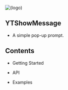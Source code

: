 ![(logo)](http://images.cnitblog.com/blog2015/497279/201505/051004492043385.png)


## YTShowMessage
* A simple pop-up prompt.

## Contents
* Getting Started

* API

* Examples
